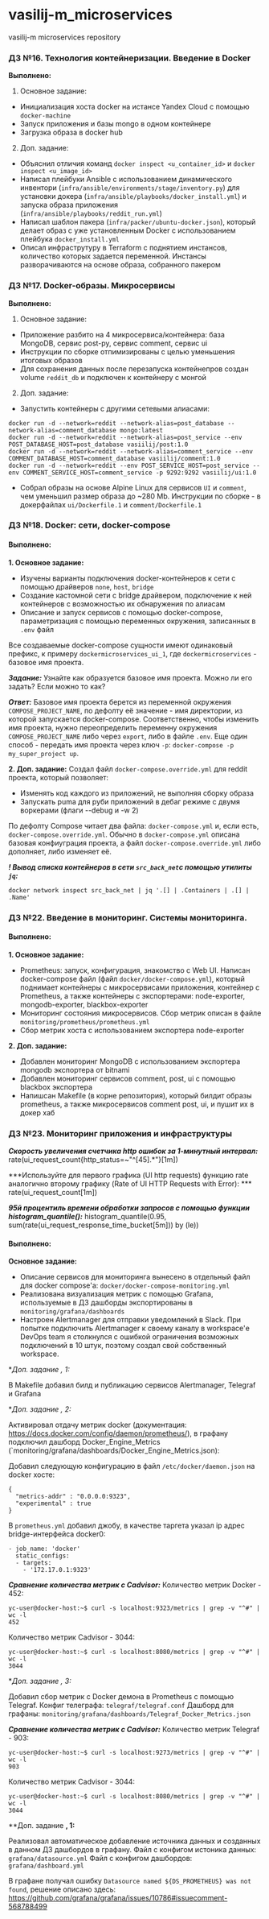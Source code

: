 # vasilij-m_microservices
vasilij-m microservices repository

### ДЗ №16. Технология контейнеризации. Введение в Docker

**Выполнено:**
1. Основное задание:
  * Инициализация хоста docker на истансе Yandex Cloud с помощью `docker-machine`
  * Запуск приложения и базы mongo в одном контейнере
  * Загрузка образа в docker hub

2. Доп. задание:
  * Объяснил отличия команд `docker inspect <u_container_id>` и `docker inspect <u_image_id>`
  * Написал плейбуки Ansible с использованием динамического инвентори (`infra/ansible/environments/stage/inventory.py`) для установки докера (`infra/ansible/playbooks/docker_install.yml`) и запуска образа приложения (`infra/ansible/playbooks/reddit_run.yml`)
  * Написал шаблон пакера (`infra/packer/ubuntu-docker.json`), который делает образ с уже установленным Docker с использованием плейбука `docker_install.yml`
  * Описал инфраструтуру в Terraform с поднятием инстансов, количество которых задается переменной. Инстансы разворачиваются на основе образа, собранного пакером


### ДЗ №17. Docker-образы. Микросервисы

**Выполнено:**
1. Основное задание:
  * Приложение разбито на 4 микросервиса/контейнера: база MongoDB, сервис post-py, сервис comment, сервис ui
  * Инструкции по сборке отпимизированы с целью уменьшения итоговых образов
  * Для сохранения данных после перезапуска контейнепров создан volume `reddit_db` и подключен к контейнеру с монгой

2. Доп. задание:
  * Запустить контейнеры с другими сетевыми алиасами:
  ```
  docker run -d --network=reddit --network-alias=post_database --network-alias=comment_database mongo:latest
  docker run -d --network=reddit --network-alias=post_service --env POST_DATABASE_HOST=post_database vasiilij/post:1.0
  docker run -d --network=reddit --network-alias=comment_service --env COMMENT_DATABASE_HOST=comment_database vasiilij/comment:1.0
  docker run -d --network=reddit --env POST_SERVICE_HOST=post_service --env COMMENT_SERVICE_HOST=comment_service -p 9292:9292 vasiilij/ui:1.0
  ```
  * Собрал образы на основе Alpine Linux для сервисов `UI` и `comment`, чем уменьшил размер образа до ~280 Mb. Инструкции по сборке - в докерфайлах `ui/Dockerfile.1` и `comment/Dockerfile.1`


### ДЗ №18. Docker: сети, docker-compose

#### Выполнено:
**1. Основное задание:**
  * Изучены варианты подключения docker-контейнеров к сети с помощью драйверов `none`, `host`, `bridge`
  * Создание кастомной сети с bridge драйвером, подключение к ней контейнеров с возможностью их обнаружения по алиасам
  * Описание и запуск сервисов с помощью docker-compose, параметризация с помощью переменных окружения, записанных в `.env` файл

Все создаваемые docker-compose сущности имеют одинаковый префикс, к примеру `dockermicroservices_ui_1`, где
`dockermicroservices` - базовое имя проекта.

***Задание:***
Узнайте как образуется базовое имя проекта. Можно ли его задать? Если можно то как?

***Ответ:***
Базовое имя проекта берется из переменной окружения `COMPOSE_PROJECT_NAME`, по дефолту её значение - имя директории, из которой запускается docker-compose. Соответственно, чтобы изменить имя проекта, нужно переопределить переменну окружения `COMPOSE_PROJECT_NAME` либо через `export`, либо в файле `.env`. Еще один способ - передать имя проекта через ключ `-p`: `docker-compose -p my_super_project up`.

**2. Доп. задание:**
Создал файл `docker-compose.override.yml` для reddit проекта, который позволяет:
* Изменять код каждого из приложений, не выполняя сборку образа
* Запускать puma для руби приложений в дебаг режиме с двумя воркерами (флаги --debug и -w 2)

По дефолту Compose читает два файла: `docker-compose.yml` и, если есть, `docker-compose.override.yml`. Обычно в `docker-compose.yml` описана базовая конфиуграция проекта, а файл `docker-compose.override.yml` либо дополняет, либо изменяет её.


***! Вывод списка контейнеров в сети `src_back_net`с помощью утилиты `jq`:***
```
docker network inspect src_back_net | jq '.[] | .Containers | .[] | .Name'
```


### ДЗ №22. Введение в мониторинг. Системы мониторинга.

#### Выполнено:
**1. Основное задание:**
  * Prometheus: запуск, конфигурация, знакомство с Web UI. Написан docker-compose файл (файл `docker/docker-compose.yml`), который поднимает контейнеры с микросервисами приложения, контейнер с Prometheus, а также контейнеры с экспортерами: node-exporter, mongodb-exporter, blackbox-exporter
  * Мониторинг состояния микросервисов. Сбор метрик описан в файле `monitoring/prometheus/prometheus.yml`
  * Сбор метрик хоста с использованием экспортера node-exporter

**2. Доп. задание:**
  * Добавлен мониторинг MongoDB с использованием экспортера mongodb экспортера от bitnami
  * Добавлен мониторинг сервисов comment, post, ui с помощью blackbox экспортера
  * Напишсан Makefile (в корне репозитория), который билдит образы prometheus, а также микросервисов comment post, ui, и пушит их в докер хаб

### ДЗ №23. Мониторинг приложения и инфраструктуры

***Скорость увеличения счетчика http ошибок за 1-минутный интервал:***
rate(ui_request_count{http_status=~"^[45].*"}[1m])

***Используйте для первого графика (UI http requests) функцию rate аналогично второму графику (Rate of UI HTTP Requests with Error): ***
rate(ui_request_count[1m])

***95й процентиль времени обработки запросов с помощью функции histogram_quantile():***
histogram_quantile(0.95, sum(rate(ui_request_response_time_bucket[5m])) by (le))

#### Выполнено:

**Основное задание:**
  * Описание сервисов для мониторинга вынесено в отдельный файл для docker compose'а: `docker/docker-compose-monitoring.yml`
  * Реализована визуализация метрик с помощью Grafana, используемые в ДЗ дашборды экспортированы в `monitoring/grafana/dashboards`
  * Настроен Alertmanager для отправки уведомлений в Slack. При попытке подключить Alertmanager к своему каналу в workspace'е DevOps team я столкнулся с ошибкой ограничения возможных подключений в 10 штук, поэтому создал свой собственный workspace.

**Доп. задание *, 1:**

В Makefile добавил билд и публикацию сервисов Alertmanager, Telegraf и Grafana

**Доп. задание *, 2:**

Активировал отдачу метрик docker (документация: https://docs.docker.com/config/daemon/prometheus/), в графану подключил дашборд Docker_Engine_Metrics (`monitoring/grafana/dashboards/Docker_Engine_Metrics.json):

Добавил следующую конфигурацию в файл `/etc/docker/daemon.json` на docker хосте:
```
{
  "metrics-addr" : "0.0.0.0:9323",
  "experimental" : true
}
```
В `prometheus.yml` добавил джобу, в качестве таргета указал ip адрес bridge-интерфейса docker0:
```
- job_name: 'docker'
  static_configs:
  - targets:
    - '172.17.0.1:9323'
```
***Сравнение количества метрик с Cadvisor:***
Количество метрик Docker - 452:
```
yc-user@docker-host:~$ curl -s localhost:9323/metrics | grep -v "^#" | wc -l
452
```
Количество метрик Cadvisor - 3044:
```
yc-user@docker-host:~$ curl -s localhost:8080/metrics | grep -v "^#" | wc -l
3044
```
**Доп. задание *, 3:**

Добавил сбор метрик с Docker демона в Prometheus с помощью Telegraf. Конфиг телеграфа: `telegraf/telegraf.conf`
Дашборд для графаны: `monitoring/grafana/dashboards/Telegraf_Docker_Metrics.json`

***Сравнение количества метрик с Cadvisor:***
Количество метрик Telegraf - 903:
```
yc-user@docker-host:~$ curl -s localhost:9273/metrics | grep -v "^#" | wc -l
903
```
Количество метрик Cadvisor - 3044:
```
yc-user@docker-host:~$ curl -s localhost:8080/metrics | grep -v "^#" | wc -l
3044
```

**Доп. задание **, 1:**

Реализовал автоматическое добавление источника данных и созданных в данном ДЗ дашбордов в графану.
Файл с конфигом истоника данных: `grafana/datasource.yml`
Файл с конфигом дашбордов: `grafana/dashboard.yml`

В графане получал ошибку `Datasource named ${DS_PROMETHEUS} was not found`, решение описано здесь: https://github.com/grafana/grafana/issues/10786#issuecomment-568788499
